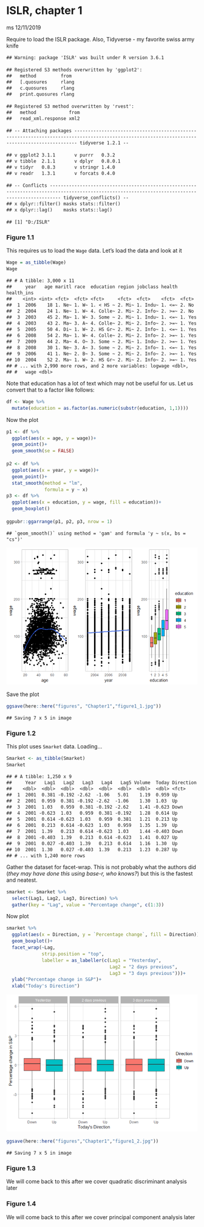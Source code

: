ISLR, chapter 1
================
ms
12/11/2019

Require to load the ISLR package. Also, Tidyverse - my favorite swiss
army knife

    ## Warning: package 'ISLR' was built under R version 3.6.1

    ## Registered S3 methods overwritten by 'ggplot2':
    ##   method         from 
    ##   [.quosures     rlang
    ##   c.quosures     rlang
    ##   print.quosures rlang

    ## Registered S3 method overwritten by 'rvest':
    ##   method            from
    ##   read_xml.response xml2

    ## -- Attaching packages --------------------------------------------------------------------------------------------------------------------------------------------- tidyverse 1.2.1 --

    ## v ggplot2 3.1.1       v purrr   0.3.2  
    ## v tibble  2.1.1       v dplyr   0.8.0.1
    ## v tidyr   0.8.3       v stringr 1.4.0  
    ## v readr   1.3.1       v forcats 0.4.0

    ## -- Conflicts ------------------------------------------------------------------------------------------------------------------------------------------------ tidyverse_conflicts() --
    ## x dplyr::filter() masks stats::filter()
    ## x dplyr::lag()    masks stats::lag()

    ## [1] "D:/ISLR"

### Figure 1.1

This requires us to load the `Wage` data. Let’s load the data and look
at it

``` r
Wage = as_tibble(Wage)
Wage
```

    ## # A tibble: 3,000 x 11
    ##     year   age maritl race  education region jobclass health health_ins
    ##    <int> <int> <fct>  <fct> <fct>     <fct>  <fct>    <fct>  <fct>     
    ##  1  2006    18 1. Ne~ 1. W~ 1. < HS ~ 2. Mi~ 1. Indu~ 1. <=~ 2. No     
    ##  2  2004    24 1. Ne~ 1. W~ 4. Colle~ 2. Mi~ 2. Info~ 2. >=~ 2. No     
    ##  3  2003    45 2. Ma~ 1. W~ 3. Some ~ 2. Mi~ 1. Indu~ 1. <=~ 1. Yes    
    ##  4  2003    43 2. Ma~ 3. A~ 4. Colle~ 2. Mi~ 2. Info~ 2. >=~ 1. Yes    
    ##  5  2005    50 4. Di~ 1. W~ 2. HS Gr~ 2. Mi~ 2. Info~ 1. <=~ 1. Yes    
    ##  6  2008    54 2. Ma~ 1. W~ 4. Colle~ 2. Mi~ 2. Info~ 2. >=~ 1. Yes    
    ##  7  2009    44 2. Ma~ 4. O~ 3. Some ~ 2. Mi~ 1. Indu~ 2. >=~ 1. Yes    
    ##  8  2008    30 1. Ne~ 3. A~ 3. Some ~ 2. Mi~ 2. Info~ 1. <=~ 1. Yes    
    ##  9  2006    41 1. Ne~ 2. B~ 3. Some ~ 2. Mi~ 2. Info~ 2. >=~ 1. Yes    
    ## 10  2004    52 2. Ma~ 1. W~ 2. HS Gr~ 2. Mi~ 2. Info~ 2. >=~ 1. Yes    
    ## # ... with 2,990 more rows, and 2 more variables: logwage <dbl>,
    ## #   wage <dbl>

Note that education has a lot of text which may not be useful for us.
Let us convert that to a factor like follows:

``` r
df <- Wage %>% 
  mutate(education = as.factor(as.numeric(substr(education, 1,1)))) 
```

Now the plot

``` r
p1 <- df %>% 
  ggplot(aes(x = age, y = wage))+
  geom_point()+
  geom_smooth(se = FALSE)

p2 <- df %>% 
  ggplot(aes(x = year, y = wage))+
  geom_point()+
  stat_smooth(method = "lm", 
              formula = y ~ x)
p3 <- df %>% 
  ggplot(aes(x = education, y = wage, fill = education))+
  geom_boxplot()

ggpubr::ggarrange(p1, p2, p3, nrow = 1)
```

    ## `geom_smooth()` using method = 'gam' and formula 'y ~ s(x, bs = "cs")'

![](ch1_files/figure-gfm/unnamed-chunk-4-1.png)<!-- -->

Save the plot

``` r
ggsave(here::here("figures", "Chapter1","figure1_1.jpg"))
```

    ## Saving 7 x 5 in image

### Figure 1.2

This plot uses `Smarket` data. Loading…

``` r
Smarket <- as_tibble(Smarket)
Smarket
```

    ## # A tibble: 1,250 x 9
    ##     Year   Lag1   Lag2   Lag3   Lag4   Lag5 Volume  Today Direction
    ##    <dbl>  <dbl>  <dbl>  <dbl>  <dbl>  <dbl>  <dbl>  <dbl> <fct>    
    ##  1  2001  0.381 -0.192 -2.62  -1.06   5.01    1.19  0.959 Up       
    ##  2  2001  0.959  0.381 -0.192 -2.62  -1.06    1.30  1.03  Up       
    ##  3  2001  1.03   0.959  0.381 -0.192 -2.62    1.41 -0.623 Down     
    ##  4  2001 -0.623  1.03   0.959  0.381 -0.192   1.28  0.614 Up       
    ##  5  2001  0.614 -0.623  1.03   0.959  0.381   1.21  0.213 Up       
    ##  6  2001  0.213  0.614 -0.623  1.03   0.959   1.35  1.39  Up       
    ##  7  2001  1.39   0.213  0.614 -0.623  1.03    1.44 -0.403 Down     
    ##  8  2001 -0.403  1.39   0.213  0.614 -0.623   1.41  0.027 Up       
    ##  9  2001  0.027 -0.403  1.39   0.213  0.614   1.16  1.30  Up       
    ## 10  2001  1.30   0.027 -0.403  1.39   0.213   1.23  0.287 Up       
    ## # ... with 1,240 more rows

Gather the dataset for facet-wrap. This is not probably what the authors
did (*they may have done this using base-r, who knows?*) but this is the
fastest and neatest.

``` r
smarket <- Smarket %>% 
  select(Lag1, Lag2, Lag3, Direction) %>% 
  gather(key = "Lag", value = "Percentage change", c(1:3)) 
```

Now plot

``` r
smarket %>% 
  ggplot(aes(x = Direction, y = `Percentage change`, fill = Direction))+
  geom_boxplot()+
  facet_wrap(~Lag, 
             strip.position = "top",
             labeller = as_labeller(c(Lag1 = "Yesterday", 
                                      Lag2 = "2 days previous",
                                      Lag3 = "3 days previous")))+
  ylab("Percentage change in S&P")+
  xlab("Today's Direction")
```

![](ch1_files/figure-gfm/unnamed-chunk-8-1.png)<!-- -->

``` r
ggsave(here::here("figures","Chapter1","figure1_2.jpg"))
```

    ## Saving 7 x 5 in image

### Figure 1.3

We will come back to this after we cover quadratic discriminant analysis
later

### Figure 1.4

We will come back to this after we cover principal component analysis
later
